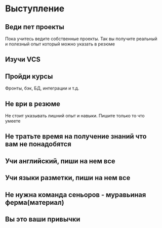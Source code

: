 # Выступление

## Веди пет проекты
Пока учитесь ведите собственные проекты. Так вы получите реальный и полезный опыт который можно указать в резюме
## Изучи VCS
## Пройди курсы
Фронты, бэк, БД, интеграции и т.д.

## Не ври в резюме
Не стоит указывать лишний опыт и навыки. Пишите только то что умеете
## Не тратьте время на получение знаний что вам не понадобятся
## Учи английский, пиши на нем все
## Учи языки разметки, пиши на нем все
## Не нужна команда сеньоров - муравьиная ферма(материал)

## Вы это ваши привычки
